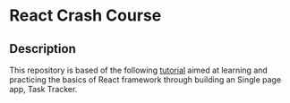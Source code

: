 # React Crash Course

## Description

This repository is based of the following [tutorial](https://www.youtube.com/watch?v=w7ejDZ8SWv8) aimed at learning and practicing the basics of React framework through building an Single page app, Task Tracker.

